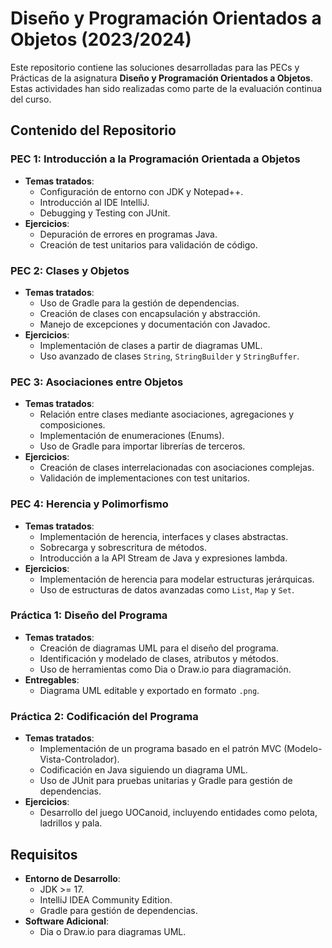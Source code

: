 # Diseño y Programación Orientados a Objetos (2023/2024)

Este repositorio contiene las soluciones desarrolladas para las PECs y Prácticas de la asignatura **Diseño y Programación Orientados a Objetos**. Estas actividades han sido realizadas como parte de la evaluación continua del curso.

## Contenido del Repositorio

### PEC 1: Introducción a la Programación Orientada a Objetos
- **Temas tratados**:
  - Configuración de entorno con JDK y Notepad++.
  - Introducción al IDE IntelliJ.
  - Debugging y Testing con JUnit.
- **Ejercicios**:
  - Depuración de errores en programas Java.
  - Creación de test unitarios para validación de código.

### PEC 2: Clases y Objetos
- **Temas tratados**:
  - Uso de Gradle para la gestión de dependencias.
  - Creación de clases con encapsulación y abstracción.
  - Manejo de excepciones y documentación con Javadoc.
- **Ejercicios**:
  - Implementación de clases a partir de diagramas UML.
  - Uso avanzado de clases `String`, `StringBuilder` y `StringBuffer`.

### PEC 3: Asociaciones entre Objetos
- **Temas tratados**:
  - Relación entre clases mediante asociaciones, agregaciones y composiciones.
  - Implementación de enumeraciones (Enums).
  - Uso de Gradle para importar librerías de terceros.
- **Ejercicios**:
  - Creación de clases interrelacionadas con asociaciones complejas.
  - Validación de implementaciones con test unitarios.

### PEC 4: Herencia y Polimorfismo
- **Temas tratados**:
  - Implementación de herencia, interfaces y clases abstractas.
  - Sobrecarga y sobrescritura de métodos.
  - Introducción a la API Stream de Java y expresiones lambda.
- **Ejercicios**:
  - Implementación de herencia para modelar estructuras jerárquicas.
  - Uso de estructuras de datos avanzadas como `List`, `Map` y `Set`.

### Práctica 1: Diseño del Programa
- **Temas tratados**:
  - Creación de diagramas UML para el diseño del programa.
  - Identificación y modelado de clases, atributos y métodos.
  - Uso de herramientas como Dia o Draw.io para diagramación.
- **Entregables**:
  - Diagrama UML editable y exportado en formato `.png`.

### Práctica 2: Codificación del Programa
- **Temas tratados**:
  - Implementación de un programa basado en el patrón MVC (Modelo-Vista-Controlador).
  - Codificación en Java siguiendo un diagrama UML.
  - Uso de JUnit para pruebas unitarias y Gradle para gestión de dependencias.
- **Ejercicios**:
  - Desarrollo del juego UOCanoid, incluyendo entidades como pelota, ladrillos y pala.

## Requisitos

- **Entorno de Desarrollo**:
  - JDK >= 17.
  - IntelliJ IDEA Community Edition.
  - Gradle para gestión de dependencias.
- **Software Adicional**:
  - Dia o Draw.io para diagramas UML.
